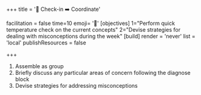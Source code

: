 +++
title = '📝 Check-in ➡️ Coordinate'

facilitation = false
time=10
emoji= '🧩'
[objectives]
1="Perform quick temperature check on the current concepts"
2="Devise strategies for dealing with misconceptions during the week"
[build]
  render = 'never'
  list = 'local'
  publishResources = false

+++

1. Assemble as group
2. Briefly discuss any particular areas of concern following the diagnose block
3. Devise strategies for addressing misconceptions
